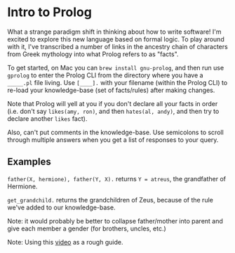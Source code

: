 # Intro to Prolog
What a strange paradigm shift in thinking about how to write software! I'm excited to explore this new language based on formal logic. To play around with it, I've transcribed a number of links in the ancestry chain of characters from Greek mythology into what Prolog refers to as "facts".

To get started, on Mac you can `brew install gnu-prolog`, and then run use `gprolog` to enter the Prolog CLI from the directory where you have a `_____.pl` file living. Use `[____].` with your filename (within the Prolog CLI) to re-load your knowledge-base (set of facts/rules) after making changes.

Note that Prolog will yell at you if you don't declare all your facts in order (i.e. don't say `likes(amy, ron)`, and then `hates(al, andy)`, and then try to declare another `likes` fact).

Also, can't put comments in the knowledge-base. Use semicolons to scroll through multiple answers when you get a list of responses to your query.

## Examples
`father(X, hermione), father(Y, X).` returns `Y = atreus`, the grandfather of Hermione.

`get_grandchild.` returns the grandchildren of Zeus, because of the rule we've added to our knowledge-base.


Note: it would probably be better to collapse father/mother into parent and give each member a gender (for brothers, uncles, etc.)

Note: Using this [video](https://www.youtube.com/watch?v=SykxWpFwMGs) as a rough guide.
